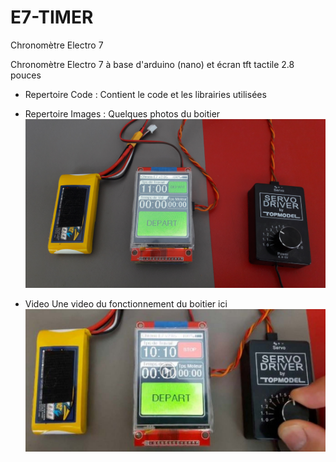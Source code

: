 # E7-TIMER
Chronomètre Electro 7

Chronomètre Electro 7 à base d'arduino (nano) et écran tft tactile 2.8 pouces

- Repertoire Code :
Contient le code et les librairies utilisées

- Repertoire Images :
Quelques photos du boitier
![alt text](https://raw.githubusercontent.com/sminisini/E7-TIMER/master/Images/20180519_115901.jpg)

- Video
Une video du fonctionnement du boitier ici
[![Watch the video](https://raw.githubusercontent.com/sminisini/E7-TIMER/master/Images/Video.jpg)](https://drive.google.com/open?id=1mFaCFmf4NZxDkE1cmv4JDkZ-y0T3WW1u)
